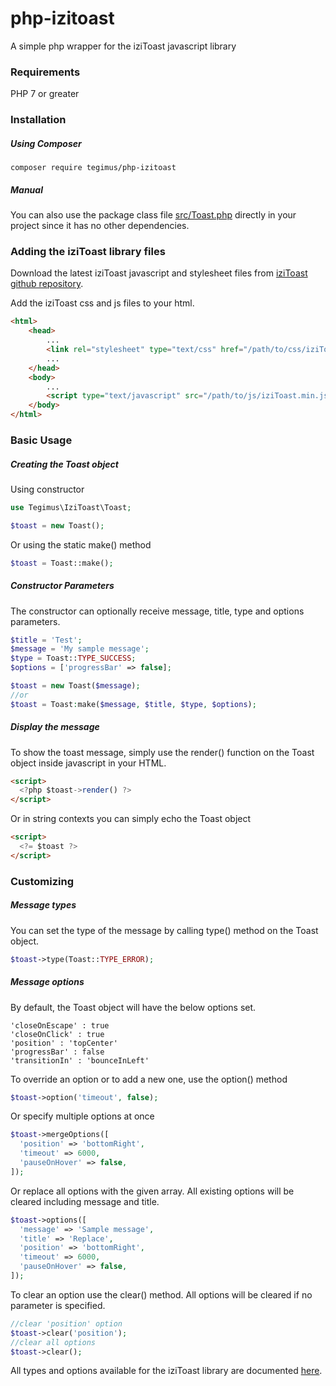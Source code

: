 # php-izitoast
A simple php wrapper for the iziToast javascript library

### Requirements
PHP 7 or greater

### Installation
##### Using Composer
```
composer require tegimus/php-izitoast
```

##### Manual
You can also use the package class file [src/Toast.php](https://github.com/tegimus/php-izitoast/blob/master/src/Toast.php) directly in your project since it has no other dependencies.

### Adding the iziToast library files
Download the latest iziToast javascript and stylesheet files from [iziToast github repository](https://github.com/dolce/iziToast/archive/master.zip).

Add the iziToast css and js files to your html.
```html
<html>
    <head>
        ...
        <link rel="stylesheet" type="text/css" href="/path/to/css/iziToast.min.css">
        ...
    </head>
    <body>
        ...
        <script type="text/javascript" src="/path/to/js/iziToast.min.js"></script>
    </body>
</html>
```

### Basic Usage
##### Creating the Toast object
Using constructor
```php
use Tegimus\IziToast\Toast;

$toast = new Toast();
```
Or using the static make() method
```php
$toast = Toast::make();
```

##### Constructor Parameters
The constructor can optionally receive message, title, type and options parameters.
```php
$title = 'Test';
$message = 'My sample message';
$type = Toast::TYPE_SUCCESS;
$options = ['progressBar' => false];

$toast = new Toast($message);
//or
$toast = Toast:make($message, $title, $type, $options);
```

##### Display the message
To show the toast message, simply use the render() function on the Toast object inside javascript in your HTML.
```html
<script>
  <?php $toast->render() ?>
</script>
```
Or in string contexts you can simply echo the Toast object
```html
<script>
  <?= $toast ?>
</script>
```

### Customizing
##### Message types
You can set the type of the message by calling type() method on the Toast object.
```php
$toast->type(Toast::TYPE_ERROR);
```

##### Message options
By default, the Toast object will have the below options set.
```
'closeOnEscape' : true
'closeOnClick' : true
'position' : 'topCenter'
'progressBar' : false
'transitionIn' : 'bounceInLeft'
```

To override an option or to add a new one, use the option() method
```php
$toast->option('timeout', false);
```

Or specify multiple options at once
```php
$toast->mergeOptions([
  'position' => 'bottomRight',
  'timeout' => 6000,
  'pauseOnHover' => false,
]);
```

Or replace all options with the given array. All existing options will be cleared including message and title.
```php
$toast->options([
  'message' => 'Sample message',
  'title' => 'Replace',
  'position' => 'bottomRight',
  'timeout' => 6000,
  'pauseOnHover' => false,
]);
```

To clear an option use the clear() method. All options will be cleared if no parameter is specified.
```php
//clear 'position' option
$toast->clear('position');
//clear all options
$toast->clear();
```

All types and options available for the iziToast library are documented [here](http://izitoast.marcelodolce.com).
